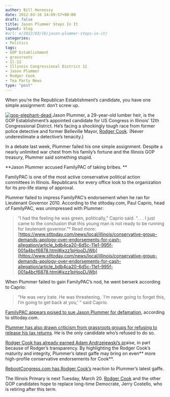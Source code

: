 ```yaml
---
author: Bill Hennessy
date: 2012-03-16 14:09:57+00:00
draft: false
title: Jason Plummer Steps In It
layout: blog
#url: e/2012/03/16/jason-plummer-steps-in-it/
categories:
- Politics
tags:
- GOP Establishment
- grassroots
- Il-12
- Illinois Congressional District 12
- Jason Plummer
- Rodger Cook
- Tea Party News
type: "post"
---
```


When you’re the Republican Establishment’s candidate, you have one simple assignment: don’t screw up.

 

[![gop-elephant-dead](https://ludicrite.files.wordpress.com/2012/03/gop-elephant-dead_thumb.jpg)
](https://ludicrite.files.wordpress.com/2012/03/gop-elephant-dead.jpg)Jason Plummer, a 29-year-old lumber heir, is the GOP Establishment’s appointed candidate for US Congress in Illinois’ 12th Congressional District. He’s facing a shockingly tough race from former police detective and former Belleville Mayor, [Rodger Cook](https://cookforcongress.org/). (Never underestimate a detective’s tenacity.)

 

In a debate last week, Plummer failed his one simple assignment. Despite a nearly unlimited war chest from his family’s fortune and the Illinois GOP treasury, Plummer said something stupid.

 

**Jason Plummer accused FamilyPAC of taking bribes. **

 

FamilyPAC is one of the most active conservative political action committees in Illinois. Republicans for every office look to the organization for its pro-life stamp of approval.

 

Plummer failed to impress FamilyPAC’s endorsement when he ran for Lieutenant Governor 2010. According to the stltoday.com, Paul Caprio, head of FamilyPAC, was unimpressed with Plummer: 

 

>   
> 
> “I had the feeling he was green, politically,” Caprio said. “. . . I just came to the conclusion that this young man is not ready to be running for lieutenant governor.”*
Read more: [https://www.stltoday.com/news/local/illinois/conservative-group-demands-apology-over-endorsements-for-cash-allegation/article_bdb4ca20-6d5c-11e1-995f-001a4bcf6878.html#ixzz1pHooDJWb](https://www.stltoday.com/news/local/illinois/conservative-group-demands-apology-over-endorsements-for-cash-allegation/article_bdb4ca20-6d5c-11e1-995f-001a4bcf6878.html#ixzz1pHooDJWb)
> 
> 

 

When Plummer failed to gain FamilyPAC’s nod, he went berserk according to Caprio:

 

>   
> 
> “He was very irate. He was threatening, `I’m never going to forget this, I’m going to get back at you,’ ” said Caprio.
> 
> 

 

[FamilyPAC appears poised to sue Jason Plummer for defamation](https://www.stltoday.com/news/local/govt-and-politics/charges-fly-in-gop-primary-race-for-illinois-th-congressional/article_6870fa4d-7f48-50c7-8706-84441338266e.html), according to stltoday.com. 

 

[Plummer has also drawn criticism from grassroots groups for refusing to release his tax returns](https://www.stltoday.com/news/local/illinois/candidate-raising-stakes-in-tax-return-duel-for-illinois-th/article_951ee3f8-6a09-11e1-992c-001a4bcf6878.html). He is the only candidate who’s refused to do so. 

 

[Rodger Cook has already earned Adam Andrzejewski’s pr](https://rebootcongress.blogspot.com/2012/02/video-adam-andrzejewski-praises-rodger.html)aise, in part because of Rodger’s transparency. By highlighting the Rodger Cook’s maturity and integrity, Plummer’s latest gaffe may bring on even** more high-profile conservative endorsements for Cook**.

 

[RebootCongress.com has Rodger Cook’s](https://rebootcongress.blogspot.com/2012/03/rodger-cook-on-jason-plummers-alleged.html) reaction to Plummer’s latest gaffe.

 

The Illinois Primary is next Tuesday, March 20. [Rodger Cook](https://www.facebook.com/cookforcongress) and the other GOP candidates hope to replace long-time Democrate, Jerry Costello, who is retiring after this term.
